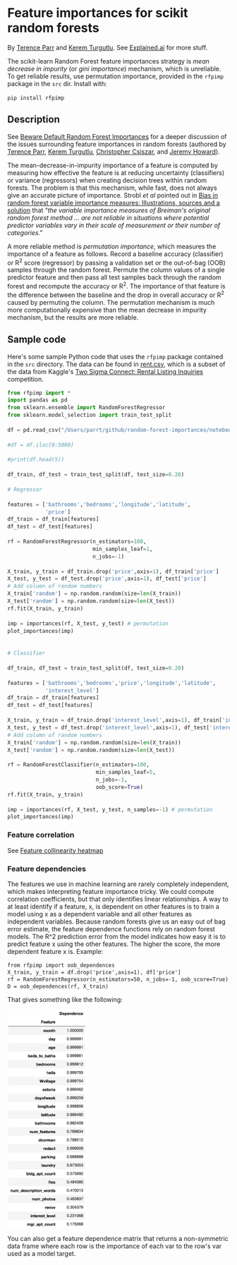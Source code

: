 # Feature importances for scikit random forests

By <a href="http://explained.ai/">Terence Parr</a> and <a href="https://www.linkedin.com/in/kerem-turgutlu-12906b65/">Kerem Turgutlu</a>. See [Explained.ai](http://explained.ai) for more stuff.

The scikit-learn Random Forest feature importances strategy is <i>mean decrease in impurity</i> (or <i>gini importance</i>) mechanism, which is unreliable.
To get reliable results, use permutation importance, provided in the `rfpimp` package in the `src` dir. Install with:

`pip install rfpimp`

## Description

See <a href="http://explained.ai/rf-importance/index.html">Beware Default Random Forest Importances</a> for a deeper discussion of the issues surrounding feature importances in random forests (authored by <a href="http://parrt.cs.usfca.edu">Terence Parr</a>, <a href="https://www.linkedin.com/in/kerem-turgutlu-12906b65/">Kerem Turgutlu</a>, <a href="https://www.linkedin.com/in/cpcsiszar/">Christopher Csiszar</a>, and <a href="http://www.fast.ai/about/#jeremy">Jeremy Howard</a>).

The mean-decrease-in-impurity importance of a feature is computed by measuring how effective the feature is at reducing uncertainty (classifiers) or variance (regressors) when creating decision trees within random forests.  The problem is that this mechanism, while fast, does not always give an accurate picture of importance. Strobl <i>et al</i> pointed out in <a href="https://link.springer.com/article/10.1186%2F1471-2105-8-25">Bias in random forest variable importance measures: Illustrations, sources and a solution</a> that &ldquo;<i>the variable importance measures of Breiman's original random forest method ... are not reliable in situations where potential predictor variables vary in their scale of measurement or their number of categories</i>.&rdquo; 

A more reliable method is <i>permutation importance</i>, which measures the importance of a feature as follows. Record a baseline accuracy (classifier) or R<sup>2</sup> score (regressor) by passing a  validation set or the out-of-bag (OOB) samples through the random forest.  Permute the column values of a single predictor feature and then pass all test samples back through the random forest and recompute the accuracy or R<sup>2</sup>. The importance of that feature is the difference between the baseline and the drop in overall accuracy or R<sup>2</sup> caused by permuting the column. The permutation mechanism is much more computationally expensive than the mean decrease in impurity mechanism, but the results are more reliable.

## Sample code

Here's some sample Python code that uses the `rfpimp` package contained in the `src` directory.  The data can be found in <a href="https://github.com/parrt/random-forest-importances/blob/master/notebooks/data/rent.csv">rent.csv</a>, which is a subset of the data from Kaggle's <a href="https://www.kaggle.com/c/two-sigma-connect-rental-listing-inquiries">Two Sigma Connect: Rental Listing Inquiries</a> competition.


```python
from rfpimp import *
import pandas as pd
from sklearn.ensemble import RandomForestRegressor
from sklearn.model_selection import train_test_split

df = pd.read_csv("/Users/parrt/github/random-forest-importances/notebooks/data/rent.csv")

#df = df.iloc[0:5000]

#print(df.head(5))

df_train, df_test = train_test_split(df, test_size=0.20)

# Regressor

features = ['bathrooms','bedrooms','longitude','latitude',
            'price']
df_train = df_train[features]
df_test = df_test[features]

rf = RandomForestRegressor(n_estimators=100,
                           min_samples_leaf=1,
                           n_jobs=-1)

X_train, y_train = df_train.drop('price',axis=1), df_train['price']
X_test, y_test = df_test.drop('price',axis=1), df_test['price']
# Add column of random numbers
X_train['random'] = np.random.random(size=len(X_train))
X_test['random'] = np.random.random(size=len(X_test))
rf.fit(X_train, y_train)

imp = importances(rf, X_test, y_test) # permutation
plot_importances(imp)


# Classifier

df_train, df_test = train_test_split(df, test_size=0.20)

features = ['bathrooms','bedrooms','price','longitude','latitude',
            'interest_level']
df_train = df_train[features]
df_test = df_test[features]

X_train, y_train = df_train.drop('interest_level',axis=1), df_train['interest_level']
X_test, y_test = df_test.drop('interest_level',axis=1), df_test['interest_level']
# Add column of random numbers
X_train['random'] = np.random.random(size=len(X_train))
X_test['random'] = np.random.random(size=len(X_test))

rf = RandomForestClassifier(n_estimators=100,
                            min_samples_leaf=5,
                            n_jobs=-1,
                            oob_score=True)
rf.fit(X_train, y_train)

imp = importances(rf, X_test, y_test, n_samples=-1) # permutation
plot_importances(imp)
```
### Feature correlation

See [Feature collinearity heatmap](http://localhost:8921/notebooks/rfpimp-collinear.ipynb)

### Feature dependencies

The features we use in machine learning are rarely completely independent, which makes interpreting feature importance tricky. We could compute correlation coefficients, but that only identifies linear relationships. A way to at least identify if a feature, x, is dependent on other features is to train a model using x as a dependent variable and all other features as independent variables. Because random forests give us an easy out of bag error estimate, the feature dependence functions rely on random forest models. The R^2 prediction error from the model indicates how easy it is to predict feature x using the other features. The higher the score, the more dependent feature x is. Example:

```
from rfpimp import oob_dependences
X_train, y_train = df.drop('price',axis=1), df['price']
rf = RandomForestRegressor(n_estimators=50, n_jobs=-1, oob_score=True)
D = oob_dependences(rf, X_train)
```

That gives something like the following:

<img src="article/images/dependencies.png" width="180">

You can also get a feature dependence matrix that returns a non-symmetric data frame where each row is the importance of each var to the row's var used as a model target.
